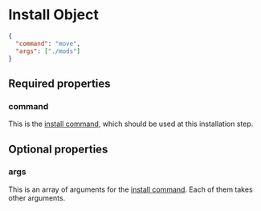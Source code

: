 # Install Object

```json
{
  "command": "move",
  "args": ["./mods"]
}
```

## Required properties

### command

This is the [install command](../install.md), which should be used at this installation step.

## Optional properties

### args

This is an array of arguments for the [install command](../install.md). Each of them takes other arguments.
